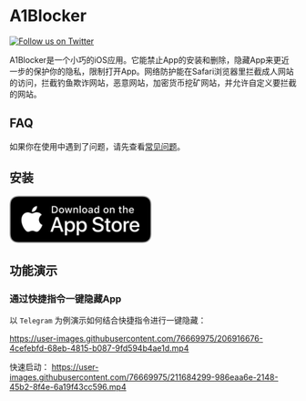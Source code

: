 # A1Blocker

<p align="left">
  <a href="https://twitter.com/flinteger">
    <img src="https://img.shields.io/badge/@flinteger-blue?logo=Twitter" alt="Follow us on Twitter" />
  </a>
</p>

A1Blocker是一个小巧的iOS应用。它能禁止App的安装和删除，隐藏App来更近一步的保护你的隐私，限制打开App。网络防护能在Safari浏览器里拦截成人网站的访问，拦截钓鱼欺诈网站，恶意网站，加密货币挖矿网站，并允许自定义要拦截的网站。

## FAQ

如果你在使用中遇到了问题，请先查看[常见问题](https://github.com/flinteger/a1blocker/wiki/%E5%B8%B8%E8%A7%81%E9%97%AE%E9%A2%98)。

## 安装

<a href="https://apps.apple.com/app/id1645472970" style="display: inline-block; overflow: hidden; border-radius: 13px; width: 250px; height: 83px;">
  <img src="static/appstore.svg" alt="Download on the App Store" style="border-radius: 13px; width: 250px; height: 83px;" />
  <img src="static/a1blocker-qrcode.jpg" style="width: 100px"/>
</a>

## 功能演示

### 通过快捷指令一键隐藏App

以 `Telegram` 为例演示如何结合快捷指令进行一键隐藏：

https://user-images.githubusercontent.com/76669975/206916676-4cefebfd-68eb-4815-b087-9fd594b4ae1d.mp4


快速启动：
https://user-images.githubusercontent.com/76669975/211684299-986eaa6e-2148-45b2-8f4e-6a19f43cc596.mp4


